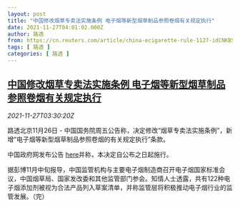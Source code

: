 ```yaml
---
layout: post
title: "中国修改烟草专卖法实施条例 电子烟等新型烟草制品参照卷烟有关规定执行"
date: 2021-11-27T04:01:02.000Z
author: 路透
from: https://cn.reuters.com/article/china-ecigarette-rule-1127-idCNKBS2IC03Q
tags: [ 路透 ]
categories: [ 路透 ]
---
```

<!--1637985662000-->
[中国修改烟草专卖法实施条例 电子烟等新型烟草制品参照卷烟有关规定执行](https://cn.reuters.com/article/china-ecigarette-rule-1127-idCNKBS2IC03Q)
------

<div>
<div><i>2021-11-27T03:30:20Z</i></div><p>路透北京11月26日 - 中国国务院周五公告称，决定修改“烟草专卖法实施条例”，新增“电子烟等新型烟草制品参照卷烟的有关规定执行”条款。</p><p>中国政府网发布公告 <a href="http://www.gov.cn/zhengce/zhengceku/2021-11/26/content_5653631.htm">here</a>并称，本决定自公布之日起施行。</p><p>据彭博11月中旬报导，中国监管机构与主要电子烟制造商召开电子烟国家标准会议，中国烟草局、国家发改委和其他监管部门参会。知情人士透露，共有122种电子烟添加剂被视为合法产品列入草案清单，并称监管层将积极推动电子烟行业的监管发展。（完）</p>
</div>
